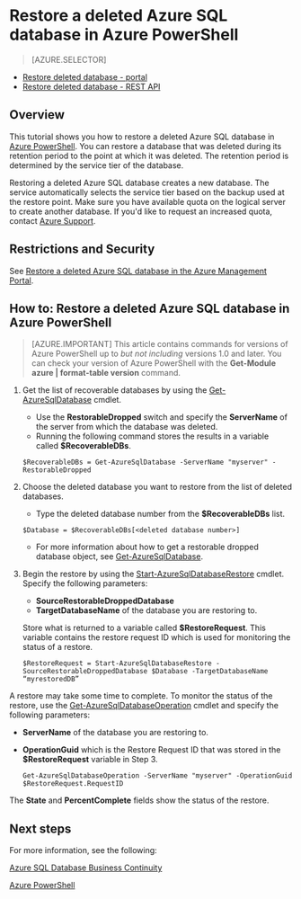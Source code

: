 <properties 
   pageTitle="Restore a deleted Azure SQL database in Azure PowerShell" 
   description="Windows Azure SQL Database, restore deleted database, recover deleted database, Azure PowerShell" 
   services="sql-database" 
   documentationCenter="" 
   authors="elfisher" 
   manager="jeffreyg" 
   editor="v-romcal"/>

<tags
   ms.service="sql-database"
   ms.date="10/08/2015"
   wacn.date=""/>

# Restore a deleted Azure SQL database in Azure PowerShell

> [AZURE.SELECTOR]
- [Restore deleted database - portal](/documentation/articles/sql-database-restore-deleted-database-tutorial-management-portal)
- [Restore deleted database - REST API](/documentation/articles/sql-database-restore-deleted-database-tutorial-rest)

## Overview

This tutorial shows you how to restore a deleted Azure SQL database in [Azure PowerShell](/documentation/articles/powershell-install-configure). You can restore a database that was deleted during its retention period to the point at which it was deleted. The retention period is determined by the service tier of the database.

Restoring a deleted Azure SQL database creates a new database. The service automatically selects the service tier based on the backup used at the restore point. Make sure you have available quota on the logical server to create another database. If you'd like to request an increased quota, contact [Azure Support](/support/contact/).

## Restrictions and Security

See [Restore a deleted Azure SQL database in the Azure Management Portal](/documentation/articles/sql-database-restore-deleted-database-tutorial-management-portal).

## How to: Restore a deleted Azure SQL database in Azure PowerShell

<!--<iframe src="http://channel9.msdn.com/Blogs/Windows-Azure/Restore-a-Deleted-SQL-Database-With-Microsoft-Azure-PowerShell/player" width="960" height="540" allowFullScreen frameBorder="0"></iframe>-->

> [AZURE.IMPORTANT] This article contains commands for versions of Azure PowerShell up to *but not including* versions 1.0 and later. You can check your version of Azure PowerShell with the **Get-Module azure | format-table version** command.

1. Get the list of recoverable databases by using the [Get-AzureSqlDatabase](http://msdn.microsoft.com/zh-cn/library/azure/dn546735.aspx) cmdlet.
	* Use the **RestorableDropped** switch and specify the **ServerName** of the server from which the database was deleted.
	* Running the following command stores the results in a variable called **$RecoverableDBs**.
	
	`$RecoverableDBs = Get-AzureSqlDatabase -ServerName "myserver" -RestorableDropped`

2. Choose the deleted database you want to restore from the list of deleted databases.

	* Type the deleted database number from the **$RecoverableDBs** list.  

	`$Database = $RecoverableDBs[<deleted database number>]`

	* For more information about how to get a restorable dropped database object, see [Get-AzureSqlDatabase](http://msdn.microsoft.com/zh-cn/library/dn546735.aspx).

3. Begin the restore by using the [Start-AzureSqlDatabaseRestore](http://msdn.microsoft.com/zh-cn/library/azure/dn720218.aspx) cmdlet. Specify the following parameters:	
	* **SourceRestorableDroppedDatabase**
	* **TargetDatabaseName** of the database you are restoring to.

	Store what is returned to a variable called **$RestoreRequest**. This variable contains the restore request ID which is used for monitoring the status of a restore.
	
	`$RestoreRequest = Start-AzureSqlDatabaseRestore -SourceRestorableDroppedDatabase $Database -TargetDatabaseName “myrestoredDB”`

A restore may take some time to complete. To monitor the status of the restore, use the [Get-AzureSqlDatabaseOperation](http://msdn.microsoft.com/zh-cn/library/azure/dn546738.aspx) cmdlet and specify the following parameters:

* **ServerName** of the database you are restoring to.
* **OperationGuid** which is the Restore Request ID that was stored in the **$RestoreRequest** variable in Step 3.

	`Get-AzureSqlDatabaseOperation -ServerName "myserver" -OperationGuid $RestoreRequest.RequestID`

The **State** and **PercentComplete** fields show the status of the restore.

## Next steps

For more information, see the following:

[Azure SQL Database Business Continuity](/documentation/articles/sql-database-business-continuity)

[Azure PowerShell](http://msdn.microsoft.com/zh-cn/library/azure/jj156055.aspx) 